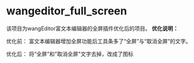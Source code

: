 # wangeditor_full_screen
该项目为wangEditor富文本编辑器的全屏插件优化后的项目。
**优化说明：**


   优化前：
   富文本编辑器增加全屏功能后工具条多了“全屏”与“取消全屏”的文字。
   
   优化后：
   将“全屏”和"取消全屏"文字去掉，改成了图标
   
